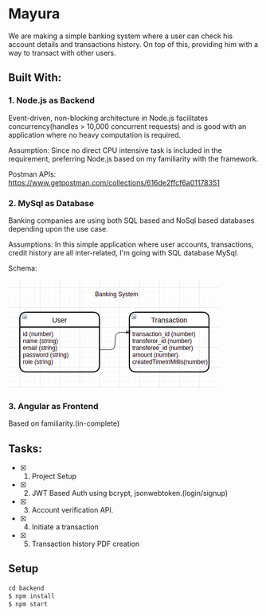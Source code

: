 # Mayura
We are making a simple banking system where a user can check his account details and transactions history. On top of this, providing him with a way to transact with other users.

## Built With: 
### 1. Node.js as Backend
Event-driven, non-blocking architecture in Node.js facilitates concurrency(handles > 10,000 concurrent requests) and is good with an application where no heavy computation is required.

Assumption: Since no direct CPU intensive task is included in the requirement, preferring Node.js based on my familiarity with the framework.

Postman APIs: https://www.getpostman.com/collections/616de2ffcf6a01178351
### 2. MySql as Database
Banking companies are using both SQL based and NoSql based databases depending upon the use case. 

Assumptions: In this simple application where user accounts, transactions, credit history are all inter-related, I'm going with SQL database MySql.

Schema: 

![alt text](https://github.com/VikasChoudhary2096/mean-blog/blob/main/er.png)

### 3. Angular as Frontend
Based on familiarity.(in-complete)

## Tasks:
- [x] 1.  Project Setup
- [x] 2.  JWT Based Auth using bcrypt, jsonwebtoken.(login/signup) 
- [x] 3.  Account verification API.
- [x] 4.  Initiate a transaction
- [x] 5.  Transaction history PDF creation


## Setup

```
cd backend
$ npm install
$ npm start

```